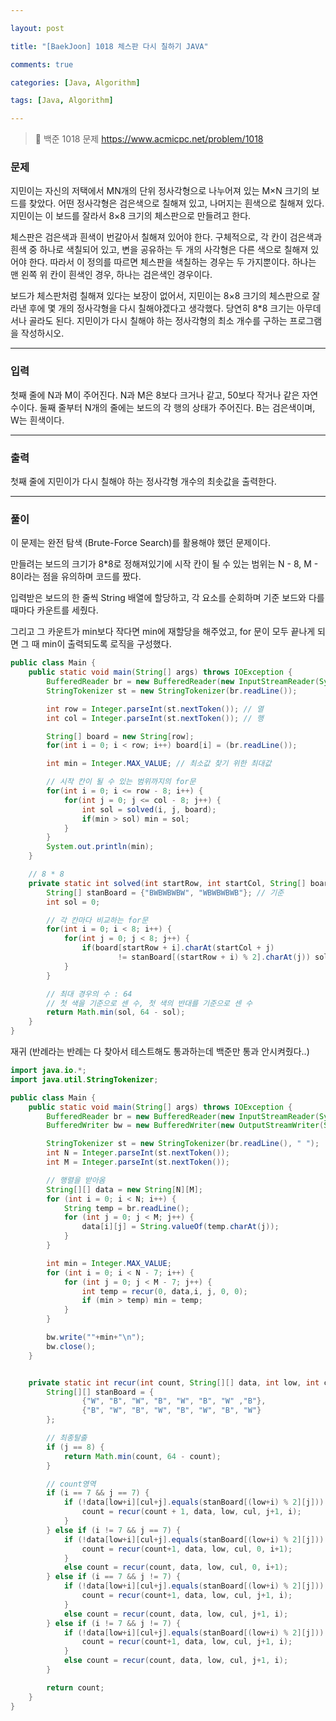 ```yaml
---

layout: post

title: "[BaekJoon] 1018 체스판 다시 칠하기 JAVA"

comments: true

categories: [Java, Algorithm]

tags: [Java, Algorithm]

---
```


> 🔗 백준 1018 문제 https://www.acmicpc.net/problem/1018

### **문제**

지민이는 자신의 저택에서 MN개의 단위 정사각형으로 나누어져 있는 M×N 크기의 보드를 찾았다. 어떤 정사각형은 검은색으로 칠해져 있고, 나머지는 흰색으로 칠해져 있다. 지민이는 이 보드를 잘라서 8×8 크기의 체스판으로 만들려고 한다.

체스판은 검은색과 흰색이 번갈아서 칠해져 있어야 한다. 구체적으로, 각 칸이 검은색과 흰색 중 하나로 색칠되어 있고, 변을 공유하는 두 개의 사각형은 다른 색으로 칠해져 있어야 한다. 따라서 이 정의를 따르면 체스판을 색칠하는 경우는 두 가지뿐이다. 하나는 맨 왼쪽 위 칸이 흰색인 경우, 하나는 검은색인 경우이다.

보드가 체스판처럼 칠해져 있다는 보장이 없어서, 지민이는 8×8 크기의 체스판으로 잘라낸 후에 몇 개의 정사각형을 다시 칠해야겠다고 생각했다. 당연히 8*8 크기는 아무데서나 골라도 된다. 지민이가 다시 칠해야 하는 정사각형의 최소 개수를 구하는 프로그램을 작성하시오.

------

### **입력**

첫째 줄에 N과 M이 주어진다. N과 M은 8보다 크거나 같고, 50보다 작거나 같은 자연수이다. 둘째 줄부터 N개의 줄에는 보드의 각 행의 상태가 주어진다. B는 검은색이며, W는 흰색이다.

------

### **출력**

첫째 줄에 지민이가 다시 칠해야 하는 정사각형 개수의 최솟값을 출력한다.

------

### **풀이**

이 문제는 완전 탐색 (Brute-Force Search)를 활용해야 했던 문제이다.

만들려는 보드의 크기가 8*8로 정해져있기에 시작 칸이 될 수 있는 범위는 N - 8, M - 8이라는 점을 유의하며 코드를 짰다.

입력받은 보드의 한 줄씩 String 배열에 할당하고, 각 요소를 순회하며 기준 보드와 다를때마다 카운트를 세줬다.

그리고 그 카운트가 min보다 작다면 min에 재할당을 해주었고, for 문이 모두 끝나게 되면 그 때 min이 출력되도록 로직을 구성했다.



```java
public class Main {
	public static void main(String[] args) throws IOException {
        BufferedReader br = new BufferedReader(new InputStreamReader(System.in));
        StringTokenizer st = new StringTokenizer(br.readLine());

        int row = Integer.parseInt(st.nextToken()); // 열
        int col = Integer.parseInt(st.nextToken()); // 행

        String[] board = new String[row];
        for(int i = 0; i < row; i++) board[i] = (br.readLine());

        int min = Integer.MAX_VALUE; // 최소값 찾기 위한 최대값

        // 시작 칸이 될 수 있는 범위까지의 for문
        for(int i = 0; i <= row - 8; i++) {
            for(int j = 0; j <= col - 8; j++) {
                int sol = solved(i, j, board);
                if(min > sol) min = sol;
            }
        }
        System.out.println(min);
    }

    // 8 * 8
    private static int solved(int startRow, int startCol, String[] board) {
        String[] stanBoard = {"BWBWBWBW", "WBWBWBWB"}; // 기준
        int sol = 0;

        // 각 칸마다 비교하는 for문
        for(int i = 0; i < 8; i++) {
            for(int j = 0; j < 8; j++) {
                if(board[startRow + i].charAt(startCol + j)
                        != stanBoard[(startRow + i) % 2].charAt(j)) sol++;
            }
        }

        // 최대 경우의 수 : 64
        // 첫 색을 기준으로 센 수, 첫 색의 반대를 기준으로 센 수
        return Math.min(sol, 64 - sol);
    }
}
```



재귀 (반례라는 반례는 다 찾아서 테스트해도 통과하는데 백준만 통과 안시켜줬다..)

```java
import java.io.*;
import java.util.StringTokenizer;

public class Main {
    public static void main(String[] args) throws IOException {
        BufferedReader br = new BufferedReader(new InputStreamReader(System.in));
        BufferedWriter bw = new BufferedWriter(new OutputStreamWriter(System.out));

        StringTokenizer st = new StringTokenizer(br.readLine(), " ");
        int N = Integer.parseInt(st.nextToken());
        int M = Integer.parseInt(st.nextToken());

        // 행렬을 받아옴
        String[][] data = new String[N][M];
        for (int i = 0; i < N; i++) {
            String temp = br.readLine();
            for (int j = 0; j < M; j++) {
                data[i][j] = String.valueOf(temp.charAt(j));
            }
        }

        int min = Integer.MAX_VALUE;
        for (int i = 0; i < N - 7; i++) {
            for (int j = 0; j < M - 7; j++) {
                int temp = recur(0, data,i, j, 0, 0);
                if (min > temp) min = temp;
            }
        }

        bw.write(""+min+"\n");
        bw.close();
    }


    private static int recur(int count, String[][] data, int low, int cul, int j, int i) {
        String[][] stanBoard = {
                {"W", "B", "W", "B", "W", "B", "W" ,"B"},
                {"B", "W", "B", "W", "B", "W", "B", "W"}
        };

        // 최종탈출
        if (j == 8) {
            return Math.min(count, 64 - count);
        }

        // count영역
        if (i == 7 && j == 7) {
            if (!data[low+i][cul+j].equals(stanBoard[(low+i) % 2][j])) {
                count = recur(count + 1, data, low, cul, j+1, i);
            }
        } else if (i != 7 && j == 7) {
            if (!data[low+i][cul+j].equals(stanBoard[(low+i) % 2][j])) {
                count = recur(count+1, data, low, cul, 0, i+1);
            }
            else count = recur(count, data, low, cul, 0, i+1);
        } else if (i == 7 && j != 7) {
            if (!data[low+i][cul+j].equals(stanBoard[(low+i) % 2][j])) {
                count = recur(count+1, data, low, cul, j+1, i);
            }
            else count = recur(count, data, low, cul, j+1, i);
        } else if (i != 7 && j != 7) {
            if (!data[low+i][cul+j].equals(stanBoard[(low+i) % 2][j])) {
                count = recur(count+1, data, low, cul, j+1, i);
            }
            else count = recur(count, data, low, cul, j+1, i);
        }

        return count;
    }
}
```